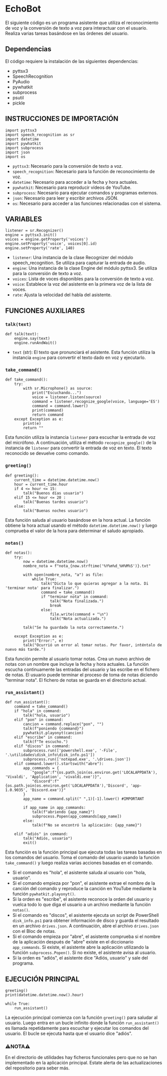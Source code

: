 # EchoBot

El siguiente código es un programa asistente que utiliza el reconocimiento de voz y la conversión de texto a voz para interactuar con el usuario. Realiza varias tareas basándose en las órdenes del usuario.

## Dependencias
El código requiere la instalación de las siguientes dependencias:
- pyttsx3
- SpeechRecognition
- PyAudio
- pywhatkit
- subprocess
- psutil
- pickle

## INSTRUCCIONES DE IMPORTACIÓN

~~~~
import pyttsx3
import speech_recognition as sr
import datetime
import pywhatkit
import subprocess
import json
import os
~~~~
- `pyttsx3`: Necesario para la conversión de texto a voz.
- `speech_recognition`: Necesario para la función de reconocimiento de voz.
- `datetime`: Necesario para acceder a la fecha y hora actuales.
- `pywhatkit`: Necesario para reproducir vídeos de YouTube.
- `subprocess`: Necesario para ejecutar comandos y programas externos.
- `json`: Necesario para leer y escribir archivos JSON.
- `os`: Necesario para acceder a las funciones relacionadas con el sistema.
  
## VARIABLES

~~~~
listener = sr.Recognizer()
engine = pyttsx3.init()
voices = engine.getProperty('voices')
engine.setProperty('voice', voices[0].id)
engine.setProperty('rate', 140)
~~~~
- `listener`: Una instancia de la clase Recognizer del módulo speech_recognition. Se utiliza para capturar la entrada de audio.
- `engine`: Una instancia de la clase Engine del módulo pyttsx3. Se utiliza para la conversión de texto a voz.
- `voices`: Lista de voces disponibles para la conversión de texto a voz.
- `voice`: Establece la voz del asistente en la primera voz de la lista de voces.
- `rate`: Ajusta la velocidad del habla del asistente.

## FUNCIONES AUXILIARES

### `talk(text)`

~~~~
def talk(text):
    engine.say(text)
    engine.runAndWait()
~~~~
- `text` (str): El texto que pronunciará el asistente.
Esta función utiliza la instancia `engine` para convertir el texto dado en voz y ejecutarlo.

### `take_command()`

~~~~
def take_command():
    try:
        with sr.Microphone() as source:
            print("Escuchando...")
            voice = listener.listen(source)
            command = listener.recognize_google(voice, language='ES')
            command = command.lower()
            print(command)
            return command
    except Exception as e:
        print(e)
        return ""
~~~~
Esta función utiliza la instancia `listener` para escuchar la entrada de voz del micrófono. A continuación, utiliza el método `recognize_google()` de la instancia de `listener` para convertir la entrada de voz en texto. El texto reconocido se devuelve como comando.

### `greeting()`

~~~~
def greeting():
    current_time = datetime.datetime.now()
    hour = current_time.hour
    if 4 <= hour <= 15:
        talk("Buenos días usuario") 
    elif 15 <= hour <= 20 :
        talk("Buenas tardes usuario")
    else:
        talk("Buenas noches usuario")
~~~~
Esta función saluda al usuario basándose en la hora actual. La función obtiene la hora actual usando el método `datetime.datetime.now()` y luego comprueba el valor de la hora para determinar el saludo apropiado.

### `notas()`

~~~~
def notas():
    try:
        now = datetime.datetime.now()
        nombre_nota = f"nota_{now.strftime('%Y%m%d_%H%M%S')}.txt"

        with open(nombre_nota, "a") as file:
            while True:
                talk("Dicta lo que quieras agregar a la nota. Di 'terminar nota' para finalizar.")
                command = take_command()
                if "terminar nota" in command:
                    talk("Nota finalizada.")
                    break
                else:
                    file.write(command + "\n")
                    talk("Nota actualizada.")

        talk("Se ha guardado la nota correctamente.")

    except Exception as e:
        print("Error:", e)
        talk("Ocurrió un error al tomar notas. Por favor, inténtalo de nuevo más tarde.")
~~~~
Esta función permite al usuario tomar notas. Crea un nuevo archivo de notas con un nombre que incluye la fecha y hora actuales. La función escucha continuamente las entradas del usuario y las escribe en el fichero de notas. El usuario puede terminar el proceso de toma de notas diciendo "terminar nota". El fichero de notas se guarda en el directorio actual.

### `run_assistant()`

~~~~
def run_assistant():
    command = take_command()
    if "hola" in command:
        talk("hola, usuario")
    elif "pon" in command:
        cancion = command.replace("pon", "")
        talk(f"poniendo {command}")
        pywhatkit.playonyt(cancion)
    elif "escribe" in command:
        talk(f"Te escucho.")
    elif "discos" in command:
        subprocess.run(['powershell.exe', '-File', '.\utilidades\disk_info\disk_info.ps1'])
        subprocess.run(['notepad.exe', '.\drives.json'])
    elif command.lower().startswith("abre"):
        app_commands = {
            "google":f"{os.path.join(os.environ.get('LOCALAPPDATA'), 'Vivaldi', 'Application', 'vivaldi.exe')}",
            "discord":f"{os.path.join(os.environ.get('LOCALAPPDATA'),'Discord', 'app-1.0.9035', 'Discord.exe')}"
        }
        app_name = command.split(" ",1)[-1].lower() #IMPORTANT

        if app_name in app_commands:
            talk(f"abriendo {app_name}")
            subprocess.Popen(app_commands[app_name])
        else:
            talk(f"No se encontró la aplicación: {app_name}")

    elif "adiós" in command:
        talk("Adiós, usuario")
        exit()
~~~~
Esta función es la función principal que ejecuta todas las tareas basadas en los comandos del usuario. Toma el comando del usuario usando la función `take_command()` y luego realiza varias acciones basadas en el comando.
- Si el comando es "hola", el asistente saluda al usuario con "hola, usuario".
- Si el comando empieza por "pon", el asistente extrae el nombre de la canción del comando y reproduce la canción en YouTube mediante la función `pywhatkit.playonyt()`.
- Si la orden es "escribe", el asistente reconoce la orden del usuario y vuelca todo lo que diga el usuario a un archivo mediante la función `notas()`.
- Si el comando es "discos", el asistente ejecuta un script de PowerShell `disk_info.ps1` para obtener información de disco y guarda el resultado en un archivo `drives.json`. A continuación, abre el archivo `drives.json` con el Bloc de notas.
- Si el comando empieza por "abre", el asistente comprueba si el nombre de la aplicación después de "abre" existe en el diccionario `app_commands`. Si existe, el asistente abre la aplicación utilizando la función `subprocess.Popen()`. Si no existe, el asistente avisa al usuario.
- Si la orden es "adiós", el asistente dice "Adiós, usuario" y sale del programa.

## EJECUCIÓN PRINCIPAL

~~~~
greeting()
print(datetime.datetime.now().hour)

while True:
    run_assistant()
~~~~
La ejecución principal comienza con la función `greeting()` para saludar al usuario. Luego entra en un bucle infinito donde la función `run_assistant()` es llamada repetidamente para escuchar y ejecutar los comandos del usuario. El bucle se ejecuta hasta que el usuario dice "adiós".


### ⚠️NOTA⚠️
En el directorio de utilidades hay ficheros funcionales pero que no se han implementado en la aplicación principal.
Estate alerta de las actualizaciones del repositorio para seber más.